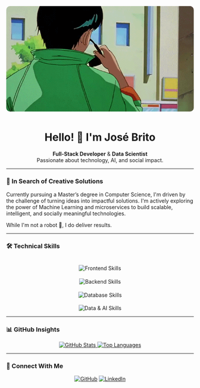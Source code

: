 <div align="center">
  <img src="urameshi.gif" alt="Yusuke Urameshi GIF" width="900" style="border-radius: 10px; margin-bottom: 10px;" />
  
  <h1>Hello! 👋 I'm José Brito</h1>
  
  <p>
    <strong>Full-Stack Developer</strong> & <strong>Data Scientist</strong><br/>
    Passionate about technology, AI, and social impact.
  </p>
</div>

---

### 🚀 In Search of Creative Solutions

Currently pursuing a Master’s degree in Computer Science, I'm driven by the challenge of turning ideas into impactful solutions. I'm actively exploring the power of Machine Learning and microservices to build scalable, intelligent, and socially meaningful technologies.

While I'm not a robot 🤖, I do deliver results.

---

### 🛠️ Technical Skills

<div align="center">
  <br>
  <img align="center" src="https://skillicons.dev/icons?i=vue,js,react,flutter,nextjs" alt="Frontend Skills" />
  <br><br>
  <img align="center" src="https://skillicons.dev/icons?i=nestjs,php,laravel,django,spring" alt="Backend Skills" />
  <br><br>
  <img align="center" src="https://skillicons.dev/icons?i=mysql,postgres,firebase" alt="Database Skills" />
  <br><br>
  <img align="center" src="https://skillicons.dev/icons?i=python,tensorflow,pytorch" alt="Data & AI Skills" />
  <br>
</div>

---

### 📊 GitHub Insights

<div align="center">
  <a href="https://github.com/josevbrito">
    <img alt="GitHub Stats" src="https://github-readme-stats.vercel.app/api?username=josevbrito&show_icons=true&theme=tokyonight&count_private=true&layout=compact" height="150"/>
  </a>
  <a href="https://github.com/josevbrito">
    <img alt="Top Languages" src="https://github-profile-summary-cards.vercel.app/api/cards/repos-per-language?username=josevbrito&theme=tokyonight" height="150"/>
  </a>
</div>

---

### 🤝 Connect With Me

<p align="center">
  <a href="https://github.com/josevbrito" target="_blank"><img src="https://img.shields.io/badge/GitHub-%23121010.svg?style=for-the-badge&logo=github&logoColor=white" alt="GitHub"/></a>
  <a href="https://linkedin.com/in/josevbrito" target="_blank"><img src="https://img.shields.io/badge/LinkedIn-%230077B5.svg?style=for-the-badge&logo=linkedin&logoColor=white" alt="LinkedIn"/></a>
</p>
